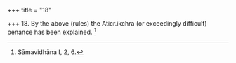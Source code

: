 +++
title = "18"

+++
18. By the above (rules) the Aticr.ikchra (or exceedingly difficult) penance has been explained. [^8] 


[^8]:  Sāmavidhāna I, 2, 6.
